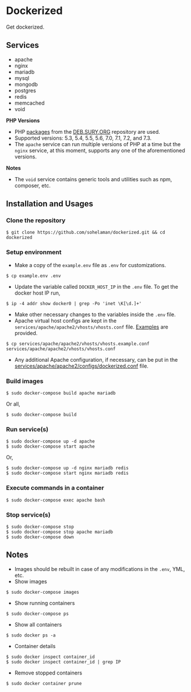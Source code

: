 # Dockerized

Get dockerized.

## Services
- apache
- nginx
- mariadb
- mysql
- mongodb
- postgres
- redis
- memcached
- void

**PHP Versions**
- PHP [packages](https://packages.sury.org/php/) from the [DEB.SURY.ORG](https://deb.sury.org/) repository are used.
- Supported versions: 5.3, 5.4, 5.5, 5.6, 7.0, 7.1, 7.2, and 7.3.
- The `apache` service can run multiple versions of PHP at a time but the `nginx` service, at this moment, supports any one of the aforementioned versions.

**Notes**
- The `void` service contains generic tools and utilities such as npm, composer, etc.

## Installation and Usages
### Clone the repository
```
$ git clone https://github.com/sohelaman/dockerized.git && cd dockerized
```

### Setup environment
- Make a copy of the `example.env` file as `.env` for customizations.
```
$ cp example.env .env
```
- Update the variable called `DOCKER_HOST_IP` in the `.env` file. To get the docker host IP run,
```
$ ip -4 addr show docker0 | grep -Po 'inet \K[\d.]+'
```
- Make other necessary changes to the variables inside the `.env` file.
- Apache virtual host configs are kept in the `services/apache/apache2/vhosts/vhosts.conf` file. [Examples](services/apache/apache2/vhosts/vhosts.example.conf) are provided.
```
$ cp services/apache/apache2/vhosts/vhosts.example.conf services/apache/apache2/vhosts/vhosts.conf
```
- Any additional Apache configuration, if necessary, can be put in the [services/apache/apache2/configs/dockerized.conf](services/apache/apache2/configs/dockerized.conf) file.

### Build images
```
$ sudo docker-compose build apache mariadb
```
Or all,
```
$ sudo docker-compose build
```

### Run service(s)
```
$ sudo docker-compose up -d apache
$ sudo docker-compose start apache
```
Or,
```
$ sudo docker-compose up -d nginx mariadb redis
$ sudo docker-compose start nginx mariadb redis
```

### Execute commands in a container
```
$ sudo docker-compose exec apache bash
```

### Stop service(s)
```
$ sudo docker-compose stop
$ sudo docker-compose stop apache mariadb
$ sudo docker-compose down
```

## Notes
- Images should be rebuilt in case of any modifications in the `.env`, YML, etc.
- Show images
```
$ sudo docker-compose images
```
- Show running containers
```
$ sudo docker-compose ps
```
- Show all containers
```
$ sudo docker ps -a
```
- Container details
```
$ sudo docker inspect container_id
$ sudo docker inspect container_id | grep IP
```
- Remove stopped containers
```
$ sudo docker container prune
```
